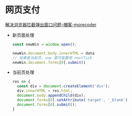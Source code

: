 # 网页支付

[解决浏览器拦截弹出窗口问题-帽客-morecoder](http://www.morecoder.com/article/1084428.html)

* 新页面处理
    ```js
    const newWin = window.open();

    newWin.document.body.innerHTML = data
    // 如果是当前页，vue 里可能要用 nextTick
    newWin.document.forms[0].submit()
    ```
* 当前页处理
    ```js
    res => {
      const div = document.createElement('div');
      div.innerHTML = res.html;
      document.body.appendChild(div);
      document.forms[0].setAttribute('target', '_blank')
      document.forms[0].submit();
    }
    ```
